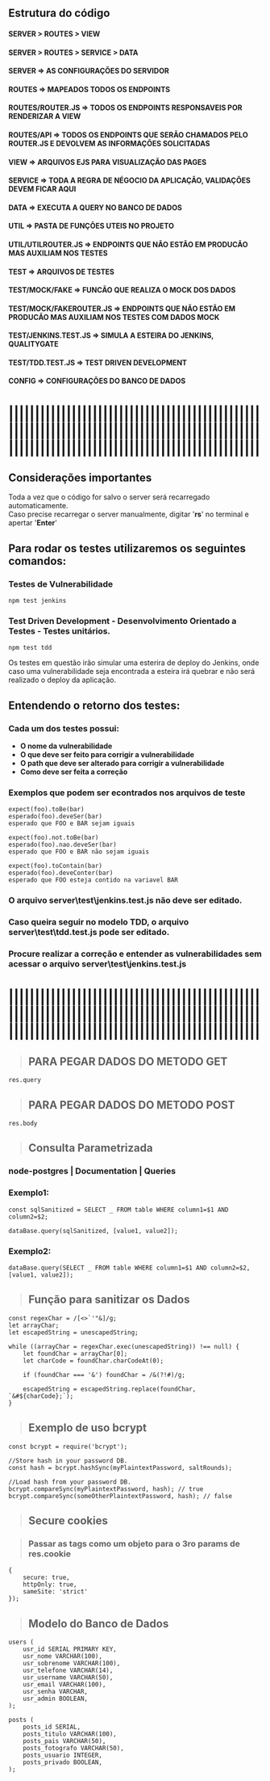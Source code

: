 ## Estrutura do código

#### SERVER > ROUTES > VIEW

#### SERVER > ROUTES > SERVICE > DATA

#### SERVER => AS CONFIGURAÇÕES DO SERVIDOR

#### ROUTES => MAPEADOS TODOS OS ENDPOINTS

#### ROUTES/ROUTER.JS => TODOS OS ENDPOINTS RESPONSAVEIS POR RENDERIZAR A VIEW

#### ROUTES/API => TODOS OS ENDPOINTS QUE SERÃO CHAMADOS PELO ROUTER.JS E DEVOLVEM AS INFORMAÇÕES SOLICITADAS

#### VIEW => ARQUIVOS EJS PARA VISUALIZAÇÃO DAS PAGES

#### SERVICE => TODA A REGRA DE NÉGOCIO DA APLICAÇÃO, VALIDAÇÕES DEVEM FICAR AQUI

#### DATA => EXECUTA A QUERY NO BANCO DE DADOS

#### UTIL => PASTA DE FUNÇÕES UTEIS NO PROJETO

#### UTIL/UTILROUTER.JS => ENDPOINTS QUE NÃO ESTÃO EM PRODUCÃO MAS AUXILIAM NOS TESTES

#### TEST => ARQUIVOS DE TESTES

#### TEST/MOCK/FAKE => FUNCÃO QUE REALIZA O MOCK DOS DADOS

#### TEST/MOCK/FAKEROUTER.JS => ENDPOINTS QUE NÃO ESTÃO EM PRODUCÃO MAS AUXILIAM NOS TESTES COM DADOS MOCK

#### TEST/JENKINS.TEST.JS => SIMULA A ESTEIRA DO JENKINS, QUALITYGATE

#### TEST/TDD.TEST.JS => TEST DRIVEN DEVELOPMENT

#### CONFIG => CONFIGURAÇÕES DO BANCO DE DADOS

# ||||||||||||||||||||||||||||||||||||||||||||||||||||||||||||||||||||||||||||||||||||||||||||||||||||||||||||||||||||||||||||||||||||||||||||||||

## Considerações importantes

Toda a vez que o código for salvo o server será recarregado automaticamente.  
Caso precise recarregar o server manualmente, digitar '**rs**' no terminal e apertar '**Enter**'

## Para rodar os testes utilizaremos os seguintes comandos:

### Testes de Vulnerabilidade

`npm test jenkins`

### Test Driven Development - Desenvolvimento Orientado a Testes - Testes unitários.

`npm test tdd`

Os testes em questão irão simular uma esterira de deploy do Jenkins, onde caso uma vulnerabilidade seja encontrada a esteira irá quebrar e não será realizado o deploy da aplicação.

## Entendendo o retorno dos testes:

### Cada um dos testes possui:

-   **O nome da vulnerabilidade**
-   **O que deve ser feito para corrigir a vulnerabilidade**
-   **O path que deve ser alterado para corrigir a vulnerabilidade**
-   **Como deve ser feita a correção**

### Exemplos que podem ser econtrados nos arquivos de teste

`expect(foo).toBe(bar)`  
`esperado(foo).deveSer(bar)`  
`esperado que FOO e BAR sejam iguais`

`expect(foo).not.toBe(bar)`  
`esperado(foo).nao.deveSer(bar)`  
`esperado que FOO e BAR não sejam iguais`

`expect(foo).toContain(bar)`  
`esperado(foo).deveConter(bar)`  
`esperado que FOO esteja contido na variavel BAR`

### **O arquivo server\test\jenkins.test.js não deve ser editado.**

### **Caso queira seguir no modelo TDD, o arquivo server\test\tdd.test.js pode ser editado.**

### **Procure realizar a correção e entender as vulnerabilidades sem acessar o arquivo server\test\jenkins.test.js**

#

# ||||||||||||||||||||||||||||||||||||||||||||||||||||||||||||||||||||||||||||||||||||||||||||||||||||||||||||||||||||||||||||||||||||||||||||||||

> ## PARA PEGAR DADOS DO METODO GET

`res.query`

> ## PARA PEGAR DADOS DO METODO POST

`res.body`

> ## Consulta Parametrizada

### node-postgres | Documentation | Queries

### **Exemplo1:**

    const sqlSanitized = SELECT _ FROM table WHERE column1=$1 AND column2=$2;

    dataBase.query(sqlSanitized, [value1, value2]);

### **Exemplo2:**

    dataBase.query(SELECT _ FROM table WHERE column1=$1 AND column2=$2, [value1, value2]);

> ## Função para **sanitizar** os Dados

    const regexChar = /[<>`'"&]/g;
    let arrayChar;
    let escapedString = unescapedString;

    while ((arrayChar = regexChar.exec(unescapedString)) !== null) {
        let foundChar = arrayChar[0];
        let charCode = foundChar.charCodeAt(0);

        if (foundChar === '&') foundChar = /&(?!#)/g;

        escapedString = escapedString.replace(foundChar, `&#${charCode};`);
    }

> ## Exemplo de uso bcrypt

    const bcrypt = require('bcrypt');

    //Store hash in your password DB.
    const hash = bcrypt.hashSync(myPlaintextPassword, saltRounds);

    //Load hash from your password DB.
    bcrypt.compareSync(myPlaintextPassword, hash); // true
    bcrypt.compareSync(someOtherPlaintextPassword, hash); // false

> ## Secure cookies

> ### Passar as tags como um objeto para o 3ro params de res.cookie

    {
        secure: true,
        httpOnly: true,
        sameSite: 'strict'
    });

> ## Modelo do Banco de Dados

    users (
        usr_id SERIAL PRIMARY KEY,
        usr_nome VARCHAR(100),
        usr_sobrenome VARCHAR(100),
        usr_telefone VARCHAR(14),
        usr_username VARCHAR(50),
        usr_email VARCHAR(100),
        usr_senha VARCHAR,
        usr_admin BOOLEAN,
    );

    posts (
        posts_id SERIAL,
        posts_titulo VARCHAR(100),
        posts_pais VARCHAR(50),
        posts_fotografo VARCHAR(50),
        posts_usuario INTEGER,
        posts_privado BOOLEAN,
    );
